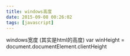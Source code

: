 ```yaml
---
title: windows高度
date: 2015-09-08 00:26:02
tags: [javascript]
---
```

windows宽度  (其实是html的高度)
var winHeight = document.documentElement.clientHeight